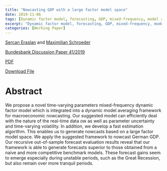 ```yaml
---
title: "Nowcasting GDP with a large factor model space"
date: 2019-11-06
tags: [Dynamic factor model, forecasting, GDP, mixed-frequency, model averaging, time-varying-parameter]
excerpt: "Dynamic factor model, forecasting, GDP, mixed-frequency, model averaging, time-varying-parameter"
categories: [Working Paper]
---
```

[Sercan Eraslan](https://papers.ssrn.com/sol3/cf_dev/AbsByAuth.cfm?per_id=2364853) and [Maximilian Schroeder](https://papers.ssrn.com/sol3/cf_dev/AbsByAuth.cfm?per_id=3737565)

[Bundesbank Discussion Paper 41/2019](https://www.bundesbank.de/de/bundesbank/forschung/forschungszentrum/diskussionspapiere)

[PDF](/assets/pdfs/Bundesbank_Discussion_Paper.pdf)

<a href="/assets/pdfs/Bundesbank_Discussion_Paper.pdf">Download File</a>

# Abstract
We propose a novel time-varying parameters mixed-frequency dynamic factor model which is integrated into a dynamic model averaging framework for macroeconomic nowcasting. Our suggested model can efficiently deal with the nature of the real-time data  ow as well as parameter uncertainty and time-varying volatility. In addition, we develop a fast estimation algorithm. This enables us to generate nowcasts based on a large factor model space. We apply the suggested framework to nowcast German GDP. Our recursive out-of-sample forecast evaluation results reveal that our framework is able to generate forecasts superior to those obtained from a naive and more competitive benchmark models. These forecast gains seem to emerge especially during unstable periods, such as the Great Recession, but also remain over more tranquil periods.
